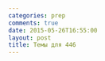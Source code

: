 ```yaml
---
categories: prep
comments: true
date: 2015-05-26T16:55:00
layout: post
title: Темы для 446
---
```


